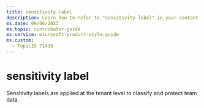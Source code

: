 ```yaml
---
title: sensitivity label
description: Learn how to refer to "sensitivity label" in your content.
ms.date: 09/06/2023
ms.topic: contributor-guide
ms.service: microsoft-product-style-guide
ms.custom:
  - TopicID 71438
---
```



# sensitivity label

Sensitivity labels are applied at the tenant level to classify and protect team data.

